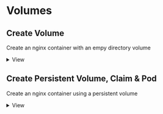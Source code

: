 # Volumes

## Create Volume
Create an nginx container with an empy directory volume
<details>
  <summary>View</summary>
  
  ```
apiVersion: v1
kind: Pod
metadata:
  name: nginx
spec:
  volumes:
  - name: myvol
    emptyDir: {}
  containers:
  - name: nginx
    image: nginx
    volumeMounts:
    - name: myvol
      mountPath: /etc/data
  restartPolicy: Never
  ```
</details>

## Create Persistent Volume, Claim & Pod
Create an nginx container using a persistent volume
<details>
  <summary>View</summary>
  
  ```
apiVersion: v1
kind: PersistentVolume
metadata:
  name: mypvol
spec:
  storageClassName: standard
  capacity:
    storage: 10Mi
  accessModes:
    - ReadWriteOnce
    - ReadWriteMany
  hostPath:
    path: /etc/pvol
  ```
  
  ```
apiVersion: v1
kind: PersistentVolumeClaim
metadata:
  name: mypvc
spec:
  storageClassName: standard
  accessModes:
    - ReadWriteOnce
  resources:
    requests:
      storage: 1Mi
  ```
  
  ```
apiVersion: v1
kind: Pod
metadata:
  name: nginx
spec:
  volumes:
  - name: myvol
    persistentVolumeClaim:
      claimName: mypvc
  containers:
  - name: nginx
    image: nginx
    volumeMounts:
    - name: myvol
      mountPath: /etc/data
  restartPolicy: Never
  ```
</details>
